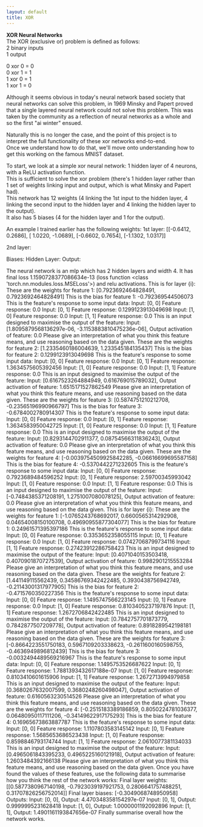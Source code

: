 ```yaml
---
layout: default
title: XOR
---
```


**XOR Neural Networks**  
The XOR (exclusive or) problem is defined as follows:  
2 binary inputs   
1 output  

0 xor 0 = 0  
0 xor 1 = 1  
1 xor 0 = 1  
1 xor 1 = 0  

Although it seems obvious in today's neural network based society that neural networks can solve this problem, in 1969 Minsky and Papert proved that a single layered neural network could not solve this problem. This was taken by the community as a reflection of neural networks as a whole and so the first "ai winter" ensued. 

Naturally this is no longer the case, and the point of this project is to interpret the full functionality of these xor networks end-to-end.  
Once we understand how to do that, we'll move onto understanding how to get this working on the famous MNIST dataset.  

To start, we look at a simple xor neural network: 1 hidden layer of 4 neurons, with a ReLU activation function.  
This is sufficient to solve the xor problem (there's 1 hidden layer rather than 1 set of weights linking input and output, which is what Minsky and Papert had).  
This network has 12 weights (4 linking the 1st input to the hidden layer, 4 linking the second input to the hidden layer and 4 linking the hidden layer to the output).   
It also has 5 biases (4 for the hidden layer and 1 for the output).  

An example I trained earlier has the following weights:
1st layer:
[[-0.6412,  0.2686],
 [ 1.0220, -1.0689],
 [-0.6602,  0.7654],
 [-1.1302,  1.0317]]

 2nd layer:



 Biases:
 Hidden Layer:
 Output:


The neural network is an mlp which has 2 hidden layers and width 4. It has final loss 1.1590728377086634e-13 (loss function <class 'torch.nn.modules.loss.MSELoss'>) and relu activations.
This is for layer {i}:
 These are the weights for feature 1:
 [0.7923692464828491, 0.7923692464828491]
 This is the bias for feature 1:
 -0.792369544506073
 This is the feature's response to some input data:
 Input: [0, 0]
 Feature response: 0.0
 Input: [0, 1]
 Feature response: 0.1299123913049698
 Input: [1, 0]
 Feature response: 0.0
 Input: [1, 1]
 Feature response: 0.0
 This is an input designed to maximise the output of the feature:
 Input: [1.8095879568136297e-06, -3.1153883810475236e-06], Output activation of feature: 0.0
 Please give an interpretation of what you think this feature means, and use reasoning based on the data given.
 These are the weights for feature 2:
 [1.2335460186004639, 1.233545184135437]
 This is the bias for feature 2:
 0.1299123913049698
 This is the feature's response to some input data:
 Input: [0, 0]
 Feature response: 0.0
 Input: [0, 1]
 Feature response: 1.3634575605392456
 Input: [1, 0]
 Feature response: 0.0
 Input: [1, 1]
 Feature response: 0.0
 This is an input designed to maximise the output of the feature:
 Input: [0.6167523264884949, 0.616769015789032], Output activation of feature: 1.6515171527862549
 Please give an interpretation of what you think this feature means, and use reasoning based on the data given.
 These are the weights for feature 3:
 [0.5874751210212708, -0.23565196990966797]
 This is the bias for feature 3:
 -0.6784002780914307
 This is the feature's response to some input data:
 Input: [0, 0]
 Feature response: 0.0
 Input: [0, 1]
 Feature response: 1.3634583950042725
 Input: [1, 0]
 Feature response: 0.0
 Input: [1, 1]
 Feature response: 0.0
 This is an input designed to maximise the output of the feature:
 Input: [0.8293144702911377, 0.08754566311836243], Output activation of feature: 0.0
 Please give an interpretation of what you think this feature means, and use reasoning based on the data given.
 These are the weights for feature 4:
 [-0.0039754509925842285, -0.06616699695587158]
 This is the bias for feature 4:
 -0.5370442271232605
 This is the feature's response to some input data:
 Input: [0, 0]
 Feature response: 0.7923689484596252
 Input: [0, 1]
 Feature response: 2.59700345993042
 Input: [1, 0]
 Feature response: 0.0
 Input: [1, 1]
 Feature response: 0.0
 This is an input designed to maximise the output of the feature:
 Input: [-0.7484385371208191, 1.2751007080078125], Output activation of feature: 0.0
 Please give an interpretation of what you think this feature means, and use reasoning based on the data given.
This is for layer {i}:
 These are the weights for feature 1:
 [-1.0765243768692017, 0.6600565314292908, 0.04654008150100708, 0.49690955877304077]
 This is the bias for feature 1:
 0.24961571395397186
 This is the feature's response to some input data:
 Input: [0, 0]
 Feature response: 0.3353652358055115
 Input: [0, 1]
 Feature response: 0.0
 Input: [1, 0]
 Feature response: 0.07427068799734116
 Input: [1, 1]
 Feature response: 0.27423912286758423
 This is an input designed to maximise the output of the feature:
 Input: [0.4071040153503418, 0.4070901870727539], Output activation of feature: 0.9982901215553284
 Please give an interpretation of what you think this feature means, and use reasoning based on the data given.
 These are the weights for feature 2:
 [1.441149115562439, 0.34586769342422485, 0.3930438756942749, -0.21143001317977905]
 This is the bias for feature 2:
 -0.4715760350227356
 This is the feature's response to some input data:
 Input: [0, 0]
 Feature response: 1.1495747566223145
 Input: [0, 1]
 Feature response: 0.0
 Input: [1, 0]
 Feature response: 0.8103405237197876
 Input: [1, 1]
 Feature response: 1.2672706842422485
 This is an input designed to maximise the output of the feature:
 Input: [0.7842757701873779, 0.7842877507209778], Output activation of feature: 0.8918289542198181
 Please give an interpretation of what you think this feature means, and use reasoning based on the data given.
 These are the weights for feature 3:
 [-0.8664223551750183, 0.5967109203338623, -0.2611600160598755, -0.4636949896812439]
 This is the bias for feature 3:
 -0.0032494489569216967
 This is the feature's response to some input data:
 Input: [0, 0]
 Feature response: 1.1495753526687622
 Input: [0, 1]
 Feature response: 1.7881393432617188e-07
 Input: [1, 0]
 Feature response: 0.8103410601615906
 Input: [1, 1]
 Feature response: 1.2672713994979858
 This is an input designed to maximise the output of the feature:
 Input: [0.3680267632007599, 0.3680248260498047], Output activation of feature: 0.6160563230514526
 Please give an interpretation of what you think this feature means, and use reasoning based on the data given.
 These are the weights for feature 4:
 [-0.2515183389186859, 0.8050224781036377, 0.06480950117111206, -0.34149622917175293]
 This is the bias for feature 4:
 0.16965673863887787
 This is the feature's response to some input data:
 Input: [0, 0]
 Feature response: 1.1107803583145142
 Input: [0, 1]
 Feature response: 1.5685653686523438
 Input: [1, 0]
 Feature response: 0.8598846793174744
 Input: [1, 1]
 Feature response: 2.0610077381134033
 This is an input designed to maximise the output of the feature:
 Input: [0.4965061843395233, 0.4965225160121918], Output activation of feature: 1.2603484392166138
 Please give an interpretation of what you think this feature means, and use reasoning based on the data given.
 Once you have found the values of these features, use the following data to summarise how you think the rest of the network works:
 Final layer weights: [[0.5877380967140198, -0.7923039197921753, 0.2806641757488251, 0.31707826256752014]]
 Final layer biases: [-0.3049068748950958]
 Outputs:
Input: [0, 0], Output: 4.470348358154297e-07
Input: [0, 1], Output: 0.9999995231628418
Input: [1, 0], Output: 1.0000001192092896
Input: [1, 1], Output: 1.4901161193847656e-07
 Finally summarise overall how the network works.

